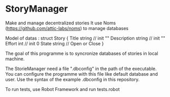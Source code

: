 # StoryManager

Make and manage decentralized stories
It use Noms (https://github.com/attic-labs/noms) to manage databases

Model of datas :
    struct Story {
        Title string        // init ""
	    Description string  // init ""
	    Effort int          // init 0
	    State string        // Open or Close
    }

The goal of this programme is to syncronize databases of stories in local machine.

The StorieManager need a file ".dbconfig" in the path of the executable. You can configure the programme with this file like default database and user.
Use the syntax of the example .dbconfig in this repository.

To run tests, use Robot Framework and run tests.robot
